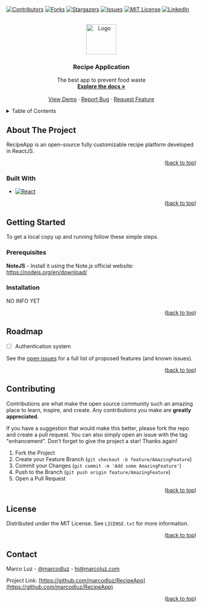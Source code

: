 <!-- Improved compatibility of back to top link: See: https://github.com/othneildrew/Best-README-Template/pull/73 -->
<a name="readme-top"></a>
<!--
*** Thanks for checking out the Best-README-Template. If you have a suggestion
*** that would make this better, please fork the repo and create a pull request
*** or simply open an issue with the tag "enhancement".
*** Don't forget to give the project a star!
*** Thanks again! Now go create something AMAZING! :D
-->



<!-- PROJECT SHIELDS -->
<!--
*** I'm using markdown "reference style" links for readability.
*** Reference links are enclosed in brackets [ ] instead of parentheses ( ).
*** See the bottom of this document for the declaration of the reference variables
*** for contributors-url, forks-url, etc. This is an optional, concise syntax you may use.
*** https://www.markdownguide.org/basic-syntax/#reference-style-links
-->
[![Contributors][contributors-shield]][contributors-url]
[![Forks][forks-shield]][forks-url]
[![Stargazers][stars-shield]][stars-url]
[![Issues][issues-shield]][issues-url]
[![MIT License][license-shield]][license-url]
[![LinkedIn][linkedin-shield]][linkedin-url]



<!-- PROJECT LOGO -->
<br />
<div align="center">
  <a href="https://github.com/marcodluz/RecipeApp">
    <img src="https://cdn-icons-png.flaticon.com/512/2276/2276931.png" alt="Logo" width="80" height="80">
  </a>

<h3 align="center">Recipe Application</h3>

  <p align="center">
    The best app to prevent food waste
    <br />
    <a href="https://github.com/marcodluz/RecipeApp"><strong>Explore the docs »</strong></a>
    <br />
    <br />
    <a href="https://github.com/marcodluz/RecipeApp">View Demo</a>
    ·
    <a href="https://github.com/marcodluz/RecipeApp/issues">Report Bug</a>
    ·
    <a href="https://github.com/marcodluz/RecipeApp/issues">Request Feature</a>
  </p>
</div>



<!-- TABLE OF CONTENTS -->
<details>
  <summary>Table of Contents</summary>
  <ol>
    <li>
      <a href="#about-the-project">About The Project</a>
      <ul>
        <li><a href="#built-with">Built With</a></li>
      </ul>
    </li>
    <li>
      <a href="#getting-started">Getting Started</a>
      <ul>
        <li><a href="#prerequisites">Prerequisites</a></li>
        <li><a href="#installation">Installation</a></li>
      </ul>
    </li>
    <li><a href="#roadmap">Roadmap</a></li>
    <li><a href="#contributing">Contributing</a></li>
    <li><a href="#license">License</a></li>
    <li><a href="#contact">Contact</a></li>
  </ol>
</details>



<!-- ABOUT THE PROJECT -->
## About The Project

RecipeApp is an open-source fully customizable recipe platform developed in ReactJS.

<p align="right">(<a href="#readme-top">back to top</a>)</p>



### Built With

* [![React][React.js]][React-url]

<p align="right">(<a href="#readme-top">back to top</a>)</p>



<!-- GETTING STARTED -->
## Getting Started

To get a local copy up and running follow these simple steps.

### Prerequisites

<b>NoteJS</b> - Install it using the Note.js official website: <a href="https://nodejs.org/en/download/">https://nodejs.org/en/download/</a>

### Installation

NO INFO YET

<p align="right">(<a href="#readme-top">back to top</a>)</p>


<!-- ROADMAP -->
## Roadmap

- [ ] Authentication system

See the [open issues](https://github.com/marcodluz/RecipeApp/issues) for a full list of proposed features (and known issues).

<p align="right">(<a href="#readme-top">back to top</a>)</p>



<!-- CONTRIBUTING -->
## Contributing

Contributions are what make the open source community such an amazing place to learn, inspire, and create. Any contributions you make are **greatly appreciated**.

If you have a suggestion that would make this better, please fork the repo and create a pull request. You can also simply open an issue with the tag "enhancement".
Don't forget to give the project a star! Thanks again!

1. Fork the Project
2. Create your Feature Branch (`git checkout -b feature/AmazingFeature`)
3. Commit your Changes (`git commit -m 'Add some AmazingFeature'`)
4. Push to the Branch (`git push origin feature/AmazingFeature`)
5. Open a Pull Request

<p align="right">(<a href="#readme-top">back to top</a>)</p>



<!-- LICENSE -->
## License

Distributed under the MIT License. See `LICENSE.txt` for more information.

<p align="right">(<a href="#readme-top">back to top</a>)</p>



<!-- CONTACT -->
## Contact

Marco Luz - [@marcodluz](https://twitter.com/marcodluz) - hi@marcoluz.com

Project Link: [https://github.com/marcodluz/RecipeApp](https://github.com/marcodluz/RecipeApp)

<p align="right">(<a href="#readme-top">back to top</a>)</p>



<!-- MARKDOWN LINKS & IMAGES -->
<!-- https://www.markdownguide.org/basic-syntax/#reference-style-links -->
[contributors-shield]: https://img.shields.io/github/contributors/marcodluz/RecipeApp.svg?style=for-the-badge
[contributors-url]: https://github.com/marcodluz/RecipeApp/graphs/contributors
[forks-shield]: https://img.shields.io/github/forks/marcodluz/RecipeApp.svg?style=for-the-badge
[forks-url]: https://github.com/marcodluz/RecipeApp/network/members
[stars-shield]: https://img.shields.io/github/stars/marcodluz/RecipeApp.svg?style=for-the-badge
[stars-url]: https://github.com/marcodluz/RecipeApp/stargazers
[issues-shield]: https://img.shields.io/github/issues/marcodluz/RecipeApp.svg?style=for-the-badge
[issues-url]: https://github.com/marcodluz/RecipeApp/issues
[license-shield]: https://img.shields.io/github/license/marcodluz/RecipeApp.svg?style=for-the-badge
[license-url]: https://github.com/marcodluz/RecipeApp/blob/master/LICENSE.txt
[linkedin-shield]: https://img.shields.io/badge/-LinkedIn-black.svg?style=for-the-badge&logo=linkedin&colorB=555
[linkedin-url]: https://linkedin.com/in/marcodluz
[product-screenshot]: images/screenshot.png
[Next.js]: https://img.shields.io/badge/next.js-000000?style=for-the-badge&logo=nextdotjs&logoColor=white
[Next-url]: https://nextjs.org/
[React.js]: https://img.shields.io/badge/React-20232A?style=for-the-badge&logo=react&logoColor=61DAFB
[React-url]: https://reactjs.org/
[Vue.js]: https://img.shields.io/badge/Vue.js-35495E?style=for-the-badge&logo=vuedotjs&logoColor=4FC08D
[Vue-url]: https://vuejs.org/
[Angular.io]: https://img.shields.io/badge/Angular-DD0031?style=for-the-badge&logo=angular&logoColor=white
[Angular-url]: https://angular.io/
[Svelte.dev]: https://img.shields.io/badge/Svelte-4A4A55?style=for-the-badge&logo=svelte&logoColor=FF3E00
[Svelte-url]: https://svelte.dev/
[Laravel.com]: https://img.shields.io/badge/Laravel-FF2D20?style=for-the-badge&logo=laravel&logoColor=white
[Laravel-url]: https://laravel.com
[Bootstrap.com]: https://img.shields.io/badge/Bootstrap-563D7C?style=for-the-badge&logo=bootstrap&logoColor=white
[Bootstrap-url]: https://getbootstrap.com
[JQuery.com]: https://img.shields.io/badge/jQuery-0769AD?style=for-the-badge&logo=jquery&logoColor=white
[JQuery-url]: https://jquery.com 
